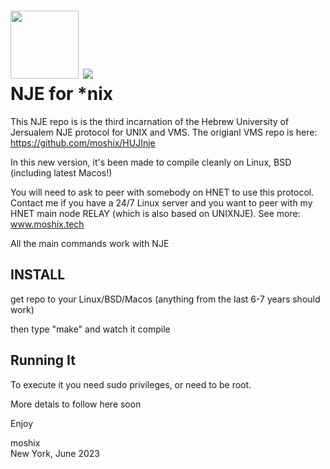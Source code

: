 <a href=" https://github.com/moshix/mvs/blob/master/codenotary.com"><img src="https://raw.githubusercontent.com/moshix/mvs/master/secured-by-immudb.svg" width="109px;"/></a>
<a href="https://hits.seeyoufarm.com"><img src="https://hits.seeyoufarm.com/api/count/incr/badge.svg?url=https%3A%2F%2Fgithub.com%2Fmoshix%2FUnixNJE&count_bg=%2379C83D&title_bg=%23555555&icon=probot.svg&icon_color=%23E7E7E7&title=hits&edge_flat=false"/></a>
<br>
NJE for *nix
=============



This NJE repo is is the third incarnation of the Hebrew University of Jersualem NJE protocol for UNIX and VMS. The origianl VMS repo is here: https://github.com/moshix/HUJInje

In this new version, it's been made to compile cleanly on Linux, BSD (including latest Macos!) 

You will need to ask to peer with somebody on HNET to use this protocol. Contact me if you have a 24/7 Linux server and you want to peer with my HNET main node RELAY (which is also based on UNIXNJE). See more: www.moshix.tech 

All the main commands work with NJE



INSTALL
------

get repo to your Linux/BSD/Macos (anything from the last 6-7 years should work)

then type "make" and watch it compile

Running It
----------

To execute it you need sudo privileges, or need to be root. 

More detals to follow here soon




Enjoy

moshix<br>
New York, June 2023  
